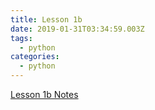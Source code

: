 ```yaml
---
title: Lesson 1b
date: 2019-01-31T03:34:59.003Z
tags:
  - python
categories:
  - python
---
```

[Lesson 1b Notes](https://github.com/kiangtengl/python_101/releases/download/lesson_2/GIC_Lesson_1b.ipynb)

